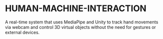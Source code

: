 # HUMAN-MACHINE-INTERACTION
A real-time system that uses MediaPipe and Unity to track hand movements via webcam and control 3D virtual objects without the need for gestures or external devices.
